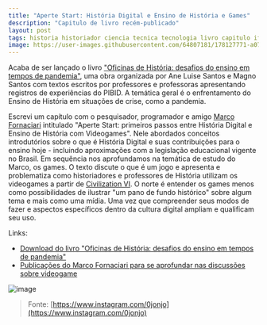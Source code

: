 ```yaml
---
title: "Aperte Start: História Digital e Ensino de História e Games"
description: "Capitulo de livro recém-publicado"
layout: post
tags: historia historiador ciencia tecnica tecnologia livro capitulo ifrn history educacao ideia educacao ensino games digital gaming
image: https://user-images.githubusercontent.com/64807181/178127771-a0789f36-2f60-496f-8939-2af771184228.png
---
```


Acaba de ser lançado o livro ["Oficinas de História: desafios do ensino em tempos de pandemia"](https://editoracriacao.com.br/oficinas-de-historia-desafios-do-ensino-em-tempos-de-pandemia/), uma obra organizada por Ane Luise Santos e Magno Santos com textos escritos por professores e professoras apresentando registros de experiências do PIBID. A temática geral é o enfrentamento do Ensino de História em situações de crise, como a pandemia. 

Escrevi um capítulo com o pesquisador, programador e amigo [Marco Fornaciari](https://twitter.com/mafornaciari) intitulado "Aperte Start: primeiros passos entre História Digital e Ensino de História com Videogames". Nele abordados conceitos introdutórios sobre o que é História Digital e suas contribuições para o ensino hoje - incluindo aproximações com a legislação educacional vigente no Brasil. Em sequência nos aprofundamos na temática de estudo do Marco, os games. O texto discute o que é um jogo e apresenta e problematiza como historiadores e professores de História utilizam os videogames a partir de [Civilization VI](https://civilization.com/pt-BR/). O norte é entender os games menos como possibilidades de ilustrar "um pano de fundo histórico" sobre algum tema e mais como uma mídia. Uma vez que compreender seus modos de fazer e aspectos específicos dentro da cultura digital ampliam e qualificam seu uso.    

Links:

- [Download do livro "Oficinas de História: desafios do ensino em tempos de pandemia"](https://editoracriacao.com.br/oficinas-de-historia-desafios-do-ensino-em-tempos-de-pandemia/)
- [Publicações do Marco Fornaciari para se aprofundar nas discussões sobre videogame](https://www.researchgate.net/profile/Marco-Fornaciari)

![image](https://user-images.githubusercontent.com/64807181/178127771-a0789f36-2f60-496f-8939-2af771184228.png)
>Fonte: [https://www.instagram.com/0jonjo](https://www.instagram.com/0jonjo)
